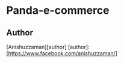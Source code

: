 # Panda-e-commerce
## Author 
[Anishuzzaman][author]
[author]:[https://www.facebook.com/anishuzzaman/]

